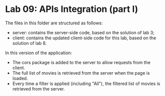 # Lab 09: APIs Integration (part I)

The files in this folder are structured as follows:

- server: contains the server-side code, based on the solution of lab 3;
- client: contains the updated client-side code for this lab, based on the solution of lab 8.

In this version of the application:

- The cors package is added to the server to allow requests from the client.
- The full list of movies is retrieved from the server when the page is loaded.
- Every time a filter is applied (including "All"), the filtered list of movies is retrieved from the server.
